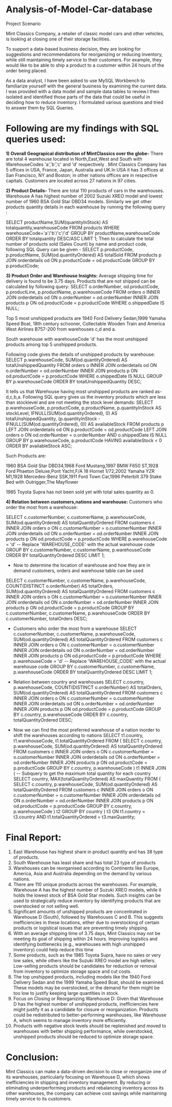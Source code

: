 # Analysis-of-Model-Car-database 
Project Scenario

Mint Classics Company, a retailer of classic model cars and other vehicles, is looking at closing one of their storage facilities. 

To support a data-based business decision, they are looking for suggestions and recommendations for reorganizing or reducing inventory, while still maintaining timely service to their customers. For example, they would like to be able to ship a product to a customer within 24 hours of the order being placed.

As a data analyst, I have been asked to use MySQL Workbench to familiarize yourself with the general business by examining the current data. I was provided with a data model and sample data tables to review.I then isolated and identified those parts of the data that could be useful in deciding how to reduce inventory.
I formulated various questions and tried to answer them by SQL Queries.

# Following are my findings with SQL queries used:

**1) Overall Geograpical distribution of MintClassics over the globe-**
   There are total 4 warehouse located in North,East,West and South with WarehouseCodes 'a','b','c' and 'd' respectively . 
   Mint Classics Company has 5 offices in USA, France, Japan, Australia and UK.In USA it has 3 offices at San Francisco, NY and Boston; in other nations offices are in respective capitals. 
   Customers are located across 27 nations in 97 cities. 

**2) Product Details-**
   There are total 110 products of cars in the warehouses. 
   Warehouse A has highest number of 2002 Suzuki XREO model and lowest number of 1960 BSA Gold Star DBD34 models. 
   Similarly we get other products quantity details in each warehouse by runnnig the following query :
   
   SELECT productName,SUM(quantityInStock) AS totalquantity,warehouseCode
   FROM products
   WHERE warehouseCode='a'/'b'/'c'/'d'
   GROUP BY productName,warehouseCode
   ORDER BY totalquantity DESC/ASC LIMIT 1;
   Then to calculate the total number of products sold (Sales Count) by name and product code, following SQL Query can be given -
   SELECT p.productCode, p.productName, SUM(od.quantityOrdered) AS totalSold
   FROM products p
   JOIN orderdetails od ON p.productCode = od.productCode
   GROUP BY p.productCode;

**3) Product Order and Warehouse Insights:**
   Average shipping time for delivery is found to be 3.75 days.
   Products that are not shipped can be calculated by following query:
   SELECT o.orderNumber, od.productCode, p.productLine, p.productName, p.warehouseCode
   FROM orders o
   INNER JOIN orderdetails od ON o.orderNumber = od.orderNumber
   INNER JOIN products p ON od.productCode = p.productCode
   WHERE o.shippedDate IS NULL;
   
   Top 5 most unshipped products are 1940 Ford Delivery Sedan,1999 Yamaha Speed Boat, 18th century schooner, Collectable Wooden Train and  America West Airlines B757-200 from warehouses c,d and a.
   
   South warehouse with warehouseCode 'd' has the most unshipped products among top 5 unshipped products.
   
   Following code gives the details of unshipped products by warehouse:
   SELECT p.warehouseCode, SUM(od.quantityOrdered) AS totalUnshippedQuantity
   FROM orders o
   INNER JOIN orderdetails od ON o.orderNumber = od.orderNumber
   INNER JOIN products p ON od.productCode = p.productCode
   WHERE o.shippedDate IS NULL
   GROUP BY p.warehouseCode
   ORDER BY totalUnshippedQuantity DESC;
   
   It tells us that Warehouse having most unshipped products are ranked as- d,c,b,a.
   Following SQL query gives us the inventory products which are less than stocklevel and are not meeting the stock level demands:
   SELECT 
    p.warehouseCode,
    p.productCode,
    p.productName,
    p.quantityInStock AS stockLevel,
    IFNULL(SUM(od.quantityOrdered), 0) AS totalUnshippedQuantity,
    (p.quantityInStock - IFNULL(SUM(od.quantityOrdered), 0)) AS availableStock
    FROM products p
    LEFT JOIN orderdetails od ON p.productCode = od.productCode
    LEFT JOIN orders o ON od.orderNumber = o.orderNumber AND o.shippedDate IS NULL
    GROUP BY p.warehouseCode, p.productCode
    HAVING availableStock < 0
    ORDER BY availableStock ASC;

Such Products are:

1960 BSA Gold Star DBD34,1968 Ford Mustang,1997 BMW F650 ST,1928 Ford Phaeton Deluxe,Pont Yacht,F/A 18 Hornet 1/72,2002 Yamaha YZR M1,1928 Mercedes-Benz SSK,1911 Ford Town Car,1996 Peterbilt 379 Stake Bed with Outrigger,The Mayflower

1985 Toyota Supra has not been sold yet with total sales quantity as 0.

**4) Relation between customers,nations and warehouse:**
Customers who order the most from a warehouse:

SELECT 
    c.customerNumber,
    c.customerName,
    p.warehouseCode,
    SUM(od.quantityOrdered) AS totalQuantityOrdered
FROM customers c
INNER JOIN orders o ON c.customerNumber = o.customerNumber
INNER JOIN orderdetails od ON o.orderNumber = od.orderNumber
INNER JOIN products p ON od.productCode = p.productCode
WHERE p.warehouseCode = 'd'  -- Replace 'WAREHOUSE_CODE' with the actual warehouse code
GROUP BY c.customerNumber, c.customerName, p.warehouseCode
ORDER BY totalQuantityOrdered DESC
LIMIT 1;

- Now to determine the location of warehouse and how they are in demand customers, orders and warehouse table can be used

SELECT 
    c.customerNumber,
    c.customerName,
    p.warehouseCode,
    COUNT(DISTINCT o.orderNumber) AS totalOrders,
    SUM(od.quantityOrdered) AS totalQuantityOrdered
FROM customers c
INNER JOIN orders o ON c.customerNumber = o.customerNumber
INNER JOIN orderdetails od ON o.orderNumber = od.orderNumber
INNER JOIN products p ON od.productCode = p.productCode
GROUP BY c.customerNumber, c.customerName, p.warehouseCode
ORDER BY c.customerNumber, totalOrders DESC;

- Customers who order the most from a warehouse 
SELECT 
    c.customerNumber,
    c.customerName,
    p.warehouseCode,
    SUM(od.quantityOrdered) AS totalQuantityOrdered
FROM customers c
INNER JOIN orders o ON c.customerNumber = o.customerNumber
INNER JOIN orderdetails od ON o.orderNumber = od.orderNumber
INNER JOIN products p ON od.productCode = p.productCode
WHERE p.warehouseCode = 'd'  -- Replace 'WAREHOUSE_CODE' with the actual warehouse code
GROUP BY c.customerNumber, c.customerName, p.warehouseCode
ORDER BY totalQuantityOrdered DESC
LIMIT 1;

- Relation between country and warehouses 
SELECT 
    c.country,
    p.warehouseCode,
    COUNT(DISTINCT o.orderNumber) AS totalOrders,
    SUM(od.quantityOrdered) AS totalQuantityOrdered
FROM customers c
INNER JOIN orders o ON c.customerNumber = o.customerNumber
INNER JOIN orderdetails od ON o.orderNumber = od.orderNumber
INNER JOIN products p ON od.productCode = p.productCode
GROUP BY c.country, p.warehouseCode
ORDER BY c.country, totalQuantityOrdered DESC;

- Now we can find the most preferred warehouse of a nation inorder to shift the warehouses according to nations
  SELECT 
    t1.country,
    t1.warehouseCode,
    t1.totalQuantityOrdered
  FROM (
    SELECT 
        c.country,
        p.warehouseCode,
        SUM(od.quantityOrdered) AS totalQuantityOrdered
    FROM customers c
    INNER JOIN orders o ON c.customerNumber = o.customerNumber
    INNER JOIN orderdetails od ON o.orderNumber = od.orderNumber
    INNER JOIN products p ON od.productCode = p.productCode
    GROUP BY c.country, p.warehouseCode
) t1
INNER JOIN (
    -- Subquery to get the maximum total quantity for each country
    SELECT 
        country,
        MAX(totalQuantityOrdered) AS maxQuantity
    FROM (
        SELECT 
            c.country,
            p.warehouseCode,
            SUM(od.quantityOrdered) AS totalQuantityOrdered
        FROM customers c
        INNER JOIN orders o ON c.customerNumber = o.customerNumber
        INNER JOIN orderdetails od ON o.orderNumber = od.orderNumber
        INNER JOIN products p ON od.productCode = p.productCode
        GROUP BY c.country, p.warehouseCode
    ) t2
    GROUP BY country
) t3 ON t1.country = t3.country AND t1.totalQuantityOrdered = t3.maxQuantity; 

# Final Report:
1) East Warehouse has highest share in product quantity and has 38 type of products.
2) South Warehouse has least share and has total 23 type of products
3) Warehouses can be reorganised according to Continents like Europe, America, Asia and Australia depending on the demand by  various nations.
4) There are 110 unique products across the warehouses. For example, Warehouse A has the highest number of Suzuki XREO models, while it holds the lowest stock of BSA Gold Star models. Such insights can be used to strategically reduce inventory by identifying products that are overstocked or not selling well.
5) Significant amounts of unshipped products are concentrated in Warehouse D (South), followed by Warehouses C and B. This suggests inefficiencies in these locations, either due to overstocking of certain products or logistical issues that are preventing timely shipping.
6) With an average shipping time of 3.75 days, Mint Classics may not be meeting its goal of shipping within 24 hours. Improving logistics and identifying bottlenecks (e.g., warehouses with high unshipped inventory) could help reduce this time
7) Some products, such as the 1985 Toyota Supra, have no sales or very low sales, while others like the Suzuki XREO model are high sellers. Low-selling products should be candidates for reduction or removal from inventory to optimize storage space and cut costs.
8) The top unshipped products, including models like the 1940 Ford Delivery Sedan and the 1999 Yamaha Speed Boat, should be examined. These models may be overstocked, or the demand for them might be too low to justify keeping large quantities in stock.
9) Focus on Closing or Reorganizing Warehouse D: Given that Warehouse D has the highest number of unshipped products, inefficiencies here might justify it as a candidate for closure or reorganization. Products could be redistributed to better-performing warehouses, like Warehouse A, which seems to manage inventory more efficiently.
10) Products with negative stock levels should be replenished and moved to warehouses with better shipping performance, while overstocked, unshipped products should be reduced to optimize storage space.
    
# Conclusion:
Mint Classics can make a data-driven decision to close or reorganize one of its warehouses, particularly focusing on Warehouse D, which shows inefficiencies in shipping and inventory management. By reducing or eliminating underperforming products and rebalancing inventory across its other warehouses, the company can achieve cost savings while maintaining timely service to its customers.

